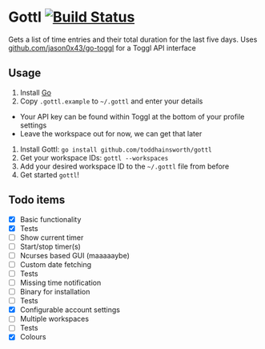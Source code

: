 # Gottl [![Build Status](https://travis-ci.org/toddhainsworth/gottl.svg?branch=master)](https://travis-ci.org/toddhainsworth/gottl)

Gets a list of time entries and their total duration for the last five days.
Uses [github.com/jason0x43/go-toggl](github.com/jason0x43/go-toggl) for a Toggl API interface

## Usage
1. Install [Go](https://golang.org/dl/)
1. Copy `.gottl.example` to `~/.gottl` and enter your details
* Your API key can be found within Toggl at the bottom of your profile settings
* Leave the workspace out for now, we can get that later
1. Install Gottl: `go install github.com/toddhainsworth/gottl`
1. Get your workspace IDs: `gottl --workspaces`
1. Add your desired workspace ID to the `~/.gottl` file from before
1. Get started `gottl`!

## Todo items
- [x] Basic functionality
- [x] Tests
- [ ] Show current timer
- [ ] Start/stop timer(s)
- [ ] Ncurses based GUI (maaaaaybe)
- [ ] Custom date fetching
- [ ] Tests
- [ ] Missing time notification
- [ ] Binary for installation
- [ ] Tests
- [x] Configurable account settings
- [ ] Multiple workspaces
- [ ] Tests
- [x] Colours
